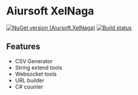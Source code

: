 # Aiursoft XelNaga

[![NuGet version (Aiursoft.XelNaga)](https://img.shields.io/nuget/v/Aiursoft.XelNaga.svg?style=flat-square)](https://www.nuget.org/packages/Aiursoft.XelNaga/)
[![Build status](https://aiursoft.visualstudio.com/Star/_apis/build/status/Infrastructures%20Build)](https://aiursoft.visualstudio.com/Star/_build/latest?definitionId=5)

## Features

* CSV Generator
* String extend tools
* Websocket tools
* URL builder
* C# counter
